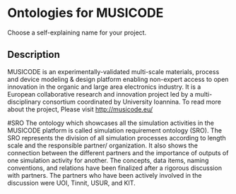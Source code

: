 
# Ontologies for MUSICODE
Choose a self-explaining name for your project.

## Description
MUSICODE is an experimentally-validated multi-scale materials, process and device modeling & design platform enabling non-expert access to open innovation in the organic and large area electronics industry. It is a European collaborative research and innovation project led by a multi-disciplinary consortium coordinated by University Ioannina.
To read more about the project, Please visit http://musicode.eu/

#SRO
The ontology which showcases all the simulation activities in the MUSICODE platform is called simulation requirement ontology (SRO). 
The SRO represents the division of all simulation processes according to length scale and the responsible partner/ organization. It also shows the connection between the different partners and the importance of outputs of one simulation activity for another. The concepts, data items, naming conventions, and relations have been finalized after a rigorous discussion with partners. The partners who have been actively involved in the discussion were UOI, Tinnit, USUR, and KIT.
